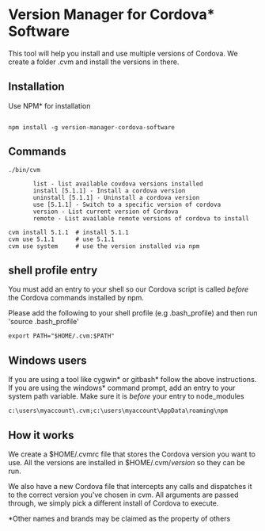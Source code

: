 # Version Manager for Cordova* Software

This tool will help you install and use multiple versions of Cordova.  We create a folder .cvm and install the versions in there.

## Installation

Use NPM* for installation

```

npm install -g version-manager-cordova-software

```


## Commands
```
./bin/cvm

       list - list available covdova versions installed
       install [5.1.1] - Install a cordova version
       uninstall [5.1.1] - Uninstall a cordova version
       use [5.1.1] - Switch to a specific version of cordova
       version - List current version of Cordova
       remote - List available remote versions of cordova to install
```


```
cvm install 5.1.1  # install 5.1.1
cvm use 5.1.1      # use 5.1.1
cvm use system     # use the version installed via npm
```


## shell profile entry

You must add an entry to your shell so our Cordova script is called *before* the Cordova commands installed by npm.

Please add the following to your shell profile (e.g .bash_profile) and then run 'source .bash_profile'

```
export PATH="$HOME/.cvm:$PATH"
```

## Windows users

If you are using a tool like cygwin* or gitbash* follow the above instructions. If you are using the windows* command prompt, add an entry to your system  path variable.  Make sure it is *before* your entry to node_modules

```
c:\users\myaccount\.cvm;c:\users\myaccount\AppData\roaming\npm

```

## How it works

We create a $HOME/.cvmrc file that stores the Cordova version you want to use.  All the versions are installed in $HOME/.cvm/_version_ so they can be run.

We also have a new Cordova file that intercepts any calls and dispatches it to the correct version you've chosen in cvm.  All arguments are passed through, we simply pick a different install of Cordova to execute.


*Other names and brands may be claimed as the property of others

